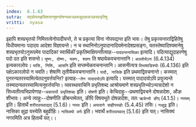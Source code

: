 ```yaml
---
index:  6.1.63
sutra:  पद्दन्नोमास्हृन्निशसन्यूषन्दोषन्यकञ्छकन्नुदन्नासञ्छस्प्रभृतिषु
vritti:  nyasa
---
```


इहापि शस्प्रभृतयो निमित्तत्वेनोपादीयन्ते, ते च प्रकृत्या विना नोपपद्यन्त इति भावः। तेषु प्रकृत्यन्तराद्विहितेषु विधीयमानाः पदादय आदेशा विज्ञायन्ते। न च स्थानिनोऽनुपादानादियमेनादेशप्रसङ्गः, यतस्तेष्वादिश्यमानेषु शस्प्रभृतयोऽनुरूपमेव पादादिकां स्वार्थिकीं प्रकृतिमाक्षिपन्तीत्याह--`पाददन्तनासिका` इत्यादि। पदित्याद्युदाहरणेषु पदो दत इति शसन्ते। `यूष्णः, दोष्णः, यक्नः, शक्नः` ति षष्ठ्येकवचनान्तानि। `अल्लोपोऽनः` (6.4.134) इत्यकारलोपः। `मासि, निशि, आसनि` इति सप्तम्येकवचनान्तानि। आसनीत्यत्र `विभाषाङिश्योः` (6.4.136) इति पक्षेऽकारलोपो न भवति। शेषाणि तृतीयैकवचनान्तानि। `पादौ, नासिके` इति प्रथमाद्विवचनान्ते।
कस्मात् पुनरन्यतरस्यामित्येतदनुवर्त्तयन्ति? इत्याह--`तेन पादादयोऽपि` इत्यादि। यस्मात् पादादयोऽपि प्रयुज्यन्ते तस्मादन्यतरस्यामित्यनुवर्त्तयन्ति।
व्यवस्थावाचिनि प्रभृतिशब्द आश्रोयमाणे शस्प्रभृतिभ्योऽन्यत्रादेशो न सिध्यतीत्यभिप्रायेणाह--`प्रकारार्थे प्रभृतिशब्दः` इति। `दोषणी` इति। केचिदाहुः--प्रथमाद्विवचने दोषन्नादेशः, औङः शीभावः। अन्ये त्वाहुः--दोषणीति ङीबन्तमेतत्, ङीपि विषयभूते दोषन्नादेशः, ततः `ऋन्नेभ्यो ङीप्` (4.1.5)।
`नस्यम्` इति। हितार्थे `शरीरावयवाद्यत्` (5.1.6)। `नस्तः` इति। `अपादाने चाहीयरुहोः` (5.4.45) तसिः। `नःक्षुद्रः` इति। नासिका क्षुद्रा यस्येति बहुव्रीहिः।
`नासिक्यो वर्णः` इति। भवार्थे `शरीरावयवात्` (5.1.6) इति यत्। नासिक्यं नगरमिति अत्र हितार्थे यत्।।

